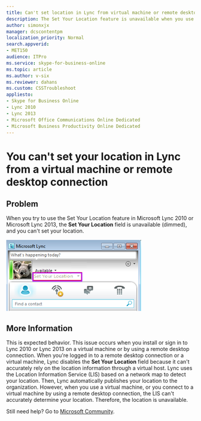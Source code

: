 ```yaml
---
title: Can't set location in Lync from virtual machine or remote desktop connection
description: The Set Your Location feature is unavailable when you use a virtual machine or a remote desktop connection to a virtual machine to install or log on to Lync 2010.
author: simonxjx
manager: dcscontentpm
localization_priority: Normal
search.appverid: 
- MET150
audience: ITPro
ms.service: skype-for-business-online
ms.topic: article
ms.author: v-six
ms.reviewer: dahans
ms.custom: CSSTroubleshoot
appliesto:
- Skype for Business Online
- Lync 2010
- Lync 2013
- Microsoft Office Communications Online Dedicated
- Microsoft Business Productivity Online Dedicated
---
```


# You can't set your location in Lync from a virtual machine or remote desktop connection

## Problem

When you try to use the Set Your Location feature in Microsoft Lync 2010 or Microsoft Lync 2013, the **Set Your Location** field is unavailable (dimmed), and you can't set your location.

![Screen shot of the Set Your Location field ](./media/cant-set-location-in-lync/location-unvaliable.png)

## More Information

This is expected behavior. This issue occurs when you install or sign in to Lync 2010 or Lync 2013 on a virtual machine or by using a remote desktop connection. When you're logged in to a remote desktop connection or a virtual machine, Lync disables the **Set Your Location** field because it can't accurately rely on the location information through a virtual host. Lync uses the Location Information Service (LIS) based on a network map to detect your location. Then, Lync automatically publishes your location to the organization. However, when you use a virtual machine, or you connect to a virtual machine by using a remote desktop connection, the LIS can't accurately determine your location. Therefore, the location is unavailable.

Still need help? Go to [Microsoft Community](https://answers.microsoft.com/).
